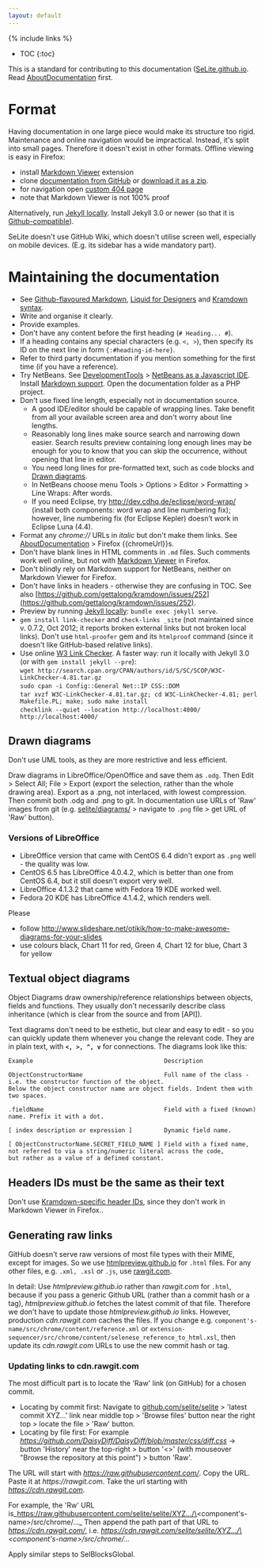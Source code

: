 ```yaml
---
layout: default
---
```

{% include links %}
* TOC
{:toc}

This is a standard for contributing to this documentation ([SeLite.github.io](http://selite.github.io). Read [AboutDocumentation](AboutDocumentation) first.

# Format
Having documentation in one large piece would make its structure too rigid. Maintenance and online navigation would be impractical. Instead, it's split into small pages. Therefore it doesn't exist in other formats. Offline viewing is easy in Firefox:

* install [Markdown Viewer](https://addons.mozilla.org/en-us/firefox/addon/markdown-viewer/) extension
* clone [documentation from GitHub](https://github.com/selite/selite.github.io) or [download it as a zip](https://github.com/selite/selite.github.io/archive/master.zip).
* for navigation open [custom 404 page](404)
* note that Markdown Viewer is not 100% proof

Alternatively, run [Jekyll locally](https://help.github.com/articles/using-jekyll-with-pages/). Install Jekyll 3.0 or newer (so that it is [Github-compatible](https://github.com/jekyll/jekyll/pull/3452)).

SeLite doesn't use GitHub Wiki, which doesn't utilise screen well, especially on mobile devices. (E.g. its sidebar has a wide mandatory part).

# Maintaining the documentation
  * See [Github-flavoured Markdown](https://help.github.com/articles/github-flavored-markdown/), [Liquid for Designers](https://github.com/Shopify/liquid/wiki/Liquid-for-Designers) and [Kramdown syntax](http://kramdown.gettalong.org/syntax.html).
  * Write and organise it clearly.
  * Provide examples.
  * Don't have any content before the first heading (`# Heading... #`).
  * If a heading contains any special characters (e.g. `<, >`), then specify its ID on the next line in form `{:#heading-id-here}`.
  * Refer to third party documentation if you mention something for the first time (if you have a reference).
  * Try NetBeans. See [DevelopmentTools](DevelopmentTools) > [NetBeans as a Javascript IDE](DevelopmentTools#netbeans-as-a-javascript-ide). Install [Markdown support](https://github.com/madflow/flow-netbeans-markdown). Open the documentation folder as a PHP project.
  * Don't use fixed line length, especially not in documentation source.
    * A good IDE/editor should be capable of wrapping lines. Take benefit from all your available screen area and don't worry about line lengths.
    * Reasonably long lines make source search and narrowing down easier. Search results preview containing long enough lines may be enough for you to know that you can skip the occurrence, without opening that line in editor.
    * You need long lines for pre-formatted text, such as code blocks and [Drawn diagrams](#drawn-diagrams).
    * In NetBeans choose menu Tools > Options > Editor > Formatting > Line Wraps: After words.
    * If you need Eclipse, try <http://dev.cdhq.de/eclipse/word-wrap/> (install both components: word wrap and line numbering fix); however, line numbering fix (for Eclipse Kepler) doesn’t work in Eclipse Luna (4.4).
 * Format any _chrome://_ URLs in _italic_ but don't make them links. See [AboutDocumentation](AboutDocumentation) > Firefox {{chromeUrl}}s.
 * Don't have blank lines in HTML comments in `.md` files. Such comments work well online, but not with [Markdown Viewer](https://addons.mozilla.org/en-us/firefox/addon/markdown-viewer/) in Firefox.
 * Don't blindly rely on Markdown support for NetBeans, neither on Markdown Viewer for Firefox.
 * Don't have links in headers - otherwise they are confusing in TOC. See also [https://github.com/gettalong/kramdown/issues/252](https://github.com/gettalong/kramdown/issues/252).
 * Preview by running [Jekyll locally](https://help.github.com/articles/using-jekyll-with-pages/): `bundle exec jekyll serve`.
 * `gem install link-checker` and `check-links _site` (not maintained since v. 0.7.2, Oct 2012; it reports broken external links but not broken local links). Don't use `html-proofer` gem and its `htmlproof` command (since it doesn't like GitHub-based relative links).
 * Use online [W3 Link Checker](https://validator.w3.org/checklink). A faster way: run it locally with Jekyll 3.0 (or with `gem install jekyll --pre`):<br/> `wget http://search.cpan.org/CPAN/authors/id/S/SC/SCOP/W3C-LinkChecker-4.81.tar.gz`<br/> `sudo cpan -i Config::General Net::IP CSS::DOM`<br/> `tar xvzf W3C-LinkChecker-4.81.tar.gz; cd W3C-LinkChecker-4.81; perl Makefile.PL; make; sudo make install`<br/> `checklink --quiet --location http://localhost:4000/ http://localhost:4000/`

## Drawn diagrams
Don't use UML tools, as they are more restrictive and less efficient. <!-- That"s why I didn"t consider using e.g. http://plantuml.sourceforge.net and http://sourceforge.net/projects/plantumlnb -->

Draw diagrams in LibreOffice/OpenOffice and save them as `.odg`. Then Edit > Select All; File > Export (export the selection, rather than the whole drawing area). Export as a .png, not interlaced, with lowest compression. Then commit both .odg and .png to git. In documentation use URLs of 'Raw' images from git (e.g. [selite/diagrams/](https://github.com/selite/selite/tree/master/diagrams) > navigate to `.png` file > get URL of 'Raw' button).

### Versions of LibreOffice
  * LibreOffice version that came with CentOS 6.4 didn't export as `.png` well - the quality was low.
  * CentOS 6.5 has LibreOffice 4.0.4.2, which is better than one from CentOS 6.4, but it still doesn't export very well.
  * LibreOffice 4.1.3.2 that came with Fedora 19 KDE worked well.
  * Fedora 20 KDE has LibreOffice 4.1.4.2, which renders well.

Please

  * follow <http://www.slideshare.net/otikik/how-to-make-awesome-diagrams-for-your-slides>
  * use colours black, Chart 11 for red, Green 4, Chart 12 for blue, Chart 3 for yellow

## Textual object diagrams
Object Diagrams draw ownership/reference relationships between objects, fields and functions. They usually don't necessarily describe class inheritance (which is clear from the source and from [API]).

Text diagrams don't need to be esthetic, but clear and easy to edit - so you can quickly update them whenever you change the relevant code. They are in plain text, with **`<, >, ^, v`** for connections. The diagrams look like this:

~~~
Example                                     Description

ObjectConstructorName                       Full name of the class - i.e. the constructor function of the object.
Below the object constructor name are object fields. Indent them with two spaces.

.fieldName                                  Field with a fixed (known) name. Prefix it with a dot.

[ index description or expression ]         Dynamic field name.

[ ObjectConstructorName.SECRET_FIELD_NAME ] Field with a fixed name, not referred to via a string/numeric literal across the code,
but rather as a value of a defined constant.
~~~

## Headers IDs must be the same as their text
Don't use [Kramdown-specific header IDs](http://kramdown.gettalong.org/syntax.html#specifying-a-header-id), since they don't work in Markdown Viewer in Firefox..

## Generating raw links
GitHub doesn't serve raw versions of most file types with their MIME, except for images. So we use [htmlpreview.github.io](http://htmlpreview.github.io) for `.html` files. For any other files, e.g. `.xml, .xsl` or `.js`, use [rawgit.com](http://rawgit.com).

In detail: Use _htmlpreview.github.io_ rather than _rawgit.com_ for `.html`, because if you pass a generic Github URL (rather than a commit hash or a tag), _htmlpreview.github.io_ fetches the latest commit of that file. Therefore we don't have to update those _htmlpreview.github.io_ links. However, production _cdn.rawgit.com_ caches the files. If you change e.g. `component's-name/src/chrome/content/reference.xml` or `extension-sequencer/src/chrome/content/selenese_reference_to_html.xsl`, then update its _cdn.rawgit.com_ URLs to use the new commit hash or tag.

### Updating links to cdn.rawgit.com
The most difficult part is to locate the 'Raw' link (on GitHub) for a chosen commit.

 * Locating by commit first: Navigate to [github.com/selite/selite](https://github.com/selite/selite) > 'latest commit XYZ...' link near middle top > 'Browse files' button near the right top > locate the file > 'Raw' button.
 * Locating by file first: For example _https://github.com/DaisyDiff/DaisyDiff/blob/master/css/diff.css_ -> button 'History' near the top-right > button '<>' (with 
mouseover "Browse the repository at this point") > button 'Raw'.

The URL will start with _https://raw.githubusercontent.com/_. Copy the URL. Paste it at _https://rawgit.com_. Take the url starting with _https://cdn.rawgit.com_.

For example, the 'Rw' URL is_https://raw.githubusercontent.com/selite/selite/XYZ.../\<component's-name\>/src/chrome/..._ Then append the path part of that URL to _https://cdn.rawgit.com/_, i.e. _https://cdn.rawgit.com/selite/selite/XYZ.../\<component's-name\>/src/chrome/..._

Apply similar steps to SelBlocksGlobal.
<!--TODO
Ubuntu 16.04
apt-get install ruby ruby-dev zlib1g-dev
gem install github-pages

npm config set proxy http://your-proxy:port
npm i -g jsdoc
vi /usr/local/bin/jsdoc
# -> change 'node' to 'nodejs' on the first line, because Ubuntu uses nodejs instead of node

cd docs
git checkout gh-pages
echo nbproject >>.gitignore
echo .gitignore >>.gitignore

git branch gh-pages
git checkout gh-pages
jsdoc -r ../SeLite ../SelBlocksGlobal -d .
#jsdoc --readme ./path/to/README-for-docs.md -r ../selite ../sel-blocks-global -d .
git add *
git commit -a -m Autogenerated
git push origin gh-pages



git checkout master
git branch -D gh-pages
git push origin :gh-pages

#For jsdoc-baseline
npm install -g js-beautify
OR
pip install jsbeautifier

underscore-contrib
jsdoc --template ../jsdoc-baseline -r ../SeLite ../SelBlocksGlobal -d .
-->